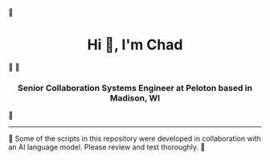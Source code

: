 
🚧 <h1 align="center">Hi 👋, I'm Chad</h1> 🚧 
🚧 <h3 align="center">Senior Collaboration Systems Engineer at Peloton based in Madison, WI</h3> 🚧 

<!--
**chad-ramey/chad-ramey** is a ✨ _special_ ✨ repository because its `README.md` (this file) appears on your GitHub profile.

Here are some ideas to get you started:

- 🔭 I’m currently working on ...
- 🌱 I’m currently learning ...
- 👯 I’m looking to collaborate on ...
- 🤔 I’m looking for help with ...
- 💬 Ask me about ...
- 📫 How to reach me: ...
- 😄 Pronouns: ...
- ⚡ Fun fact: ...
-->

---
🤖 Some of the scripts in this repository were developed in collaboration with an AI language model. Please review and test thoroughly. 🤖
